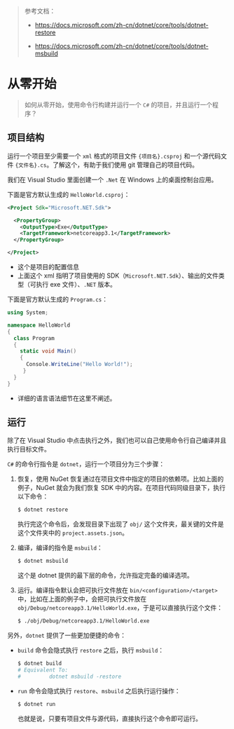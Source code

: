 > 参考文档：
>
> - https://docs.microsoft.com/zh-cn/dotnet/core/tools/dotnet-restore
>
> - https://docs.microsoft.com/zh-cn/dotnet/core/tools/dotnet-msbuild

# 从零开始

> 如何从零开始，使用命令行构建并运行一个 `C#` 的项目，并且运行一个程序？

## 项目结构

运行一个项目至少需要一个 `xml` 格式的项目文件 `{项目名}.csproj` 和一个源代码文件 `{文件名}.cs`。了解这个，有助于我们使用 git 管理自己的项目代码。

我们在 Visual Studio 里面创建一个 `.Net` 在 Windows 上的桌面控制台应用。

下面是官方默认生成的 `HelloWorld.csproj`：

```xml
<Project Sdk="Microsoft.NET.Sdk">

  <PropertyGroup>
    <OutputType>Exe</OutputType>
    <TargetFramework>netcoreapp3.1</TargetFramework>
  </PropertyGroup>

</Project>
```

- 这个是项目的配置信息
- 上面这个 xml 指明了项目使用的 SDK（`Microsoft.NET.Sdk`）、输出的文件类型（可执行 exe 文件）、`.NET` 版本。

下面是官方默认生成的 `Program.cs`：

```c#
using System;

namespace HelloWorld
{
  class Program
  {
    static void Main()
    {
      Console.WriteLine("Hello World!");    
     }
  }
}
```

- 详细的语言语法细节在这里不阐述。

## 运行

除了在 Visual Studio 中点击执行之外，我们也可以自己使用命令行自己编译并且执行目标文件。

`C#` 的命令行指令是 `dotnet`，运行一个项目分为三个步骤：

1. 恢复，使用 NuGet 恢复通过在项目文件中指定的项目的依赖项。比如上面的例子，NuGet 就会为我们恢复 SDK 中的内容。在项目代码同级目录下，执行以下命令：

   ```bash
   $ dotnet restore
   ```

   执行完这个命令后，会发现目录下出现了 `obj/` 这个文件夹，最关键的文件是这个文件夹中的 `project.assets.json`。

2. 编译，编译的指令是 `msbuild`：

   ```bash
   $ dotnet msbuild
   ```

   这个是 dotnet 提供的最下层的命令，允许指定完备的编译选项。

3. 运行。编译指令默认会把可执行文件放在 `bin/<configuration>/<target>` 中，比如在上面的例子中，会把可执行文件放在 `obj/Debug/netcoreapp3.1/HelloWorld.exe`，于是可以直接执行这个文件：

   ```bash
   $ ./obj/Debug/netcoreapp3.1/HelloWorld.exe
   ```

另外，`dotnet` 提供了一些更加便捷的命令：

- `build` 命令会隐式执行 `restore` 之后，执行 `msbuild`：

  ```bash
  $ dotnet build
  # Equivalent To:
  # 		dotnet msbuild -restore
  ```

- `run` 命令会隐式执行 `restore`、`msbuild` 之后执行运行操作：

  ```bash
  $ dotnet run
  ```

  也就是说，只要有项目文件与源代码，直接执行这个命令即可运行。

